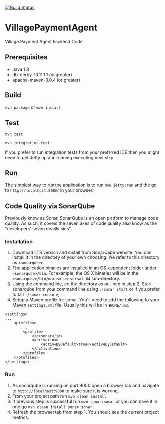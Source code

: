 [![Build Status](https://travis-ci.org/njacobs5074/VillagePaymentAgent.svg?branch=master)](https://travis-ci.org/njacobs5074/VillagePaymentAgent)

# VillagePaymentAgent #
Village Payment Agent Backend Code

## Prerequisites
 * Java 1.8
 * db-derby-10.11.1.1 (or greater)
 * apache-maven-3.0.4 (or greater)

## Build
`mvn package` or `mvn install`

## Test
`mvn test`

`mvn integration-test`

If you prefer to run integration tests from your preferred IDE then you might need to get Jetty up and running executing
next step.

## Run
The simplest way to run the application is to run `mvn jetty:run` and the go to `http://localhost:8080/` in your browser.


## Code Quality via SonarQube

Previously know as Sonar, SonarQube is an open platform to manage code quality.  As such, it covers the seven axes of code quality also know as the "developers' seven deadly sins".

### Installation
 1. Download LTS version and install from [SonarQube](http://www.sonarqube.org/downloads/) website.  You can install it in the directory of your own choosing.  We refer to this directory as `<sonarqube>`.
 2. The application binaries are installed in an OS-dependent folder under `<sonarqube>/bin`. For example, the OS X binaries will be in the `<sonarqube>/bin/macosx-universal-64` sub-directory.
 3. Using the command line, cd the directory as outlined in step 2. Start sonarqube from your command line using `./sonar start` or if you prefer to tail `./sonar console`;
 4. Setup a Maven profile for sonar.  You'll need to add the following to your Maven `settings.xml` file.  Usually this will be in `$HOME/.m2`.

```
<settings>
...
    <profiles>
       ...
        <profile>
            <id>sonar</id>
            <activation>
                <activeByDefault>true</activeByDefault>
            </activation>
        </profile>
    </profiles>
</settings>
```

### Run
 1. As sonarqube is running on port 9000 open a browser tab and navigate to `http://localhost:9000` to make sure it is working.
 2. From your project path run `mvn clean install`.
 3. If previous step is successful run `mvn sonar:sonar` or you can have it in one go `mvn clean install sonar:sonar`.
 4. Refresh the browser tab from step 1.  You should see the current project metrics.